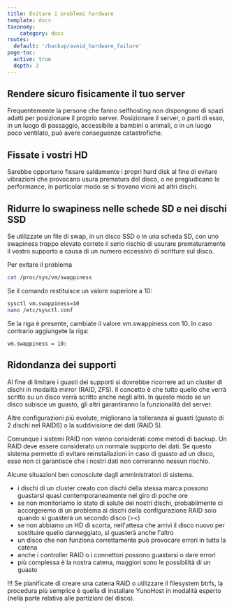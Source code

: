 ```yaml
---
title: Evitare i problemi hardware
template: docs
taxonomy:
    category: docs
routes:
  default: '/backup/avoid_hardware_failure'
page-toc:
  active: true
  depth: 3
---
```



## Rendere sicuro fisicamente il tuo server

Frequentemente la persone che fanno selfhosting non dispongono di spazi adatti per posizionare il proprio server. Posizionare il server, o parti di esso, in un luogo di passaggio, accessibile a bambini o animali, o in un luogo poco ventilato, può avere conseguenze catastrofiche.

## Fissate i vostri HD

Sarebbe opportuno fissare saldamente i propri hard disk al fine di evitare vibrazioni che provocano usura prematura del disco, o ne pregiudicano le performance, in particolar modo se si trovano vicini ad altri dischi.

## Ridurre lo swapiness nelle schede SD e nei dischi SSD

Se utilizzate un file di swap, in un disco SSD o in una scheda SD, con uno swapiness troppo elevato correte il serio rischio di usurare prematuramente il vostro supporto a causa di un numero eccessivo di scritture sul disco.

Per evitare il problema

```bash
cat /proc/sys/vm/swappiness
```

Se il comando restituisce un valore superiore a 10:

```bash
sysctl vm.swappiness=10
nano /etc/sysctl.conf
```

Se la riga è presente, cambiate il valore vm.swappiness con 10. In caso contrario aggiungete la riga:

```text
vm.swappiness = 10:
```

## Ridondanza dei supporti

Al fine di limitare i guasti dei supporti si dovrebbe ricorrere ad un cluster di dischi in modalità mirror (RAID, ZFS). Il concetto è che tutto quello che verrà scritto su un disco verrà scritto anche negli altri. In questo modo se un disco subisce un guasto, gli altri garantiranno la funzionalità del server.

Altre configurazioni più evolute, migliorano la tolleranza ai guasti (guasto di 2 dischi nel RAID6) o la suddivisione dei dati (RAID 5).

Comunque i sistemi RAID non vanno considerati come metodi di backup. Un RAID deve essere considerato un normale supporto dei dati. Se questo sistema permette di evitare reinstallazioni in caso di guasto ad un disco, esso non ci garantisce che i nostri dati non correranno nessun rischio.

Alcune situazioni ben conosciute dagli amministratori di sistema.

- i dischi di un cluster creato con dischi della stessa marca possono guastarsi quasi contemporaneamente nel giro di poche ore
- se non monitoriamo lo stato di salute dei nostri dischi, probabilmente ci accorgeremo di un problema ai dischi della  configurazione RAID solo quando si guasterà un secondo disco (><)
- se non abbiamo un HD di scorta, nell'attesa che arrivi il disco nuovo per sostituire quello danneggiato, si guasterà anche l'altro
- un disco che non funziona correttamente può provocare errori in tutta la catena
- anche i controller RAID o i connettori possono guastarsi o dare errori
- più complessa è la nostra catena, maggiori sono le possibilità di un guasto

!!! Se pianificate di creare una catena RAID o utilizzare il filesystem btrfs, la procedura più semplice è quella di installare YunoHost in modalità esperto (nella parte relativa alle partizioni del disco).

